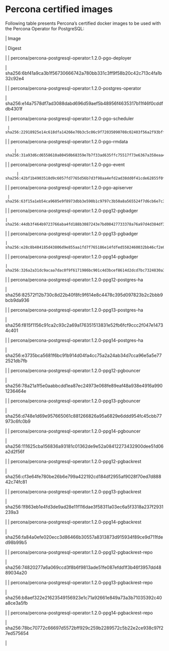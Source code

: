 # Percona certified images

Following table presents Percona’s certified docker images to be used with the
Percona Operator for PostgreSQL:

| Image

 | Digest

 |
| percona/percona-postgresql-operator:1.2.0-pgo-deployer

 | sha256:6bf41a9ca3b1f56730666742a780bb331c3ff9f58b20c42c713c4fa1b32c92e4

 |
| percona/percona-postgresql-operator:1.2.0-postgres-operator

 | sha256:e14a7578df7ad3088dabd696d59aef5b48956f4635317b11f46f0cddfdb4301f

 |
| percona/percona-postgresql-operator:1.2.0-pgo-scheduler

     | sha256:22918925e14c618dfa14266e70b3c5c06c9f72035090708c02403f56a2f93bff

 |
| percona/percona-postgresql-operator:1.2.0-pgo-rmdata

        | sha256:31a93d6cd6558610a80450b68359e7b7f33ad635ffc75517f73e6367a358eaa4

 |
| percona/percona-postgresql-operator:1.2.0-pgo-event

         | sha256:42bf1b4903518d9c6057fd7765d56b7d3f98aa4efd2ad38dd0f41cde62855f0f

 |
| percona/percona-postgresql-operator:1.2.0-pgo-apiserver

     | sha256:63f15a1eb54ca9605e9f8973dbb3e590b1c9797c3b50a8a565524f7d6cb6e7c3

 |
| percona/percona-postgresql-operator:1.2.0-ppg12-pgbadger

    | sha256:44db3f464b9723766aba4fd188b3087243e7bd00427733378a76a97d4d384df3

 |
| percona/percona-postgresql-operator:1.2.0-ppg13-pgbadger

    | sha256:e28c8b484185d43806d9e855aa1fd7f765186e14fdfed5582460032bb46cf2e0

 |
| percona/percona-postgresql-operator:1.2.0-ppg14-pgbadger

    | sha256:326a2a31dc9acaa7dac0f9f6171986bc901c4d3bcef8614d2dcd7bc7324830a3

 |
| percona/percona-postgresql-operator:1.2.0-ppg12-postgres-ha

 | sha256:82572f12b730c8d22b40f8fc9f614e8c4478c395d097823b2c2bbb9bcb9da936

 |
| percona/percona-postgresql-operator:1.2.0-ppg13-postgres-ha

 | sha256:f815f1156c91ca2c93c2a69a176351513831e52fb6fcf9ccc2f047e14734c401

 |
| percona/percona-postgresql-operator:1.2.0-ppg14-postgres-ha

 | sha256:e3735bca5681f6bc91b914d04fa4cc75a2a24ab34d7cca96e5a5e772521db7fb

 |
| percona/percona-postgresql-operator:1.2.0-ppg12-pgbouncer

   | sha256:78a21a1f5e0aabbcdd1ea87ec24973e068fe89eaf48a938e4916a9901236464e

 |
| percona/percona-postgresql-operator:1.2.0-ppg13-pgbouncer

   | sha256:d748e1d69e957665061c881266826a95a6829e6ddd954fc45cbb77973c6fc0b9

 |
| percona/percona-postgresql-operator:1.2.0-ppg14-pgbouncer

   | sha256:111625cba156836a93181c01362de9e52a08412273432900dee51d06a2d2f56f

 |
| percona/percona-postgresql-operator:1.2.0-ppg12-pgbackrest

  | sha256:cf3e64fe780be26b6e799a422192cd184df2955af9028f70ed7d88842c74fc81

 |
| percona/percona-postgresql-operator:1.2.0-ppg13-pgbackrest

  | sha256:1f863eb1e4fd3de9ad28e11f116dae3f58311a03ec6a5f3318a237f2931239a3

 |
| percona/percona-postgresql-operator:1.2.0-ppg14-pgbackrest

  | sha256:fa84a0efe020ecc3d86466b30557a8313873d915934f89ce9d711fded98b99b5

 |
| percona/percona-postgresql-operator:1.2.0-ppg12-pgbackrest-repo

 | sha256:74820277a6a069ccd3f8b6f9813ade51fe087efdd1f3b46f3957dd4889034a20

 |
| percona/percona-postgresql-operator:1.2.0-ppg13-pgbackrest-repo

 | sha256:b8aef322e21623549156923e1c71a92661e849a73a3b71035392c40a8ce3a5fb

 |
| percona/percona-postgresql-operator:1.2.0-ppg14-pgbackrest-repo

 | sha256:78bc70772c66697d5572bff929c259b2289572c5b22e2ce938c97f27ed575654

 |
